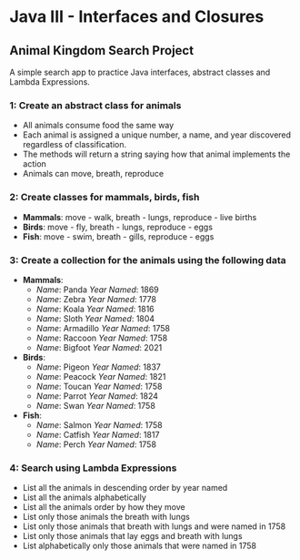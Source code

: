 # Java III - Interfaces and Closures

## Animal Kingdom Search Project

A simple search app to practice Java interfaces, abstract classes and Lambda Expressions.

### 1: Create an abstract class for animals
- All animals consume food the same way
- Each animal is assigned a unique number, a name, and year discovered regardless of classification.
- The methods will return a string saying how that animal implements the action
- Animals can move, breath, reproduce

### 2: Create classes for mammals, birds, fish
- __Mammals__: move - walk, breath - lungs, reproduce - live births
- __Birds__: move - fly, breath - lungs, reproduce - eggs
- __Fish__: move - swim, breath - gills, reproduce - eggs

### 3: Create a collection for the animals using the following data
- __Mammals__:
    - _Name_: Panda _Year Named_: 1869
    - _Name_: Zebra _Year Named_: 1778
    - _Name_: Koala _Year Named_: 1816
    - _Name_: Sloth _Year Named_: 1804
    - _Name_: Armadillo _Year Named_: 1758
    - _Name_: Raccoon _Year Named_: 1758
    - _Name_: Bigfoot _Year Named_: 2021
- __Birds__:
    - _Name_: Pigeon _Year Named_: 1837
    - _Name_: Peacock _Year Named_: 1821
    - _Name_: Toucan _Year Named_: 1758
    - _Name_: Parrot _Year Named_: 1824
    - _Name_: Swan _Year Named_: 1758
- __Fish__:
    - _Name_: Salmon _Year Named_: 1758
    - _Name_: Catfish _Year Named_: 1817
    - _Name_: Perch _Year Named_: 1758

### 4: Search using Lambda Expressions
- List all the animals in descending order by year named
- List all the animals alphabetically
- List all the animals order by how they move
- List only those animals the breath with lungs
- List only those animals that breath with lungs and were named in 1758
- List only those animals that lay eggs and breath with lungs
- List alphabetically only those animals that were named in 1758